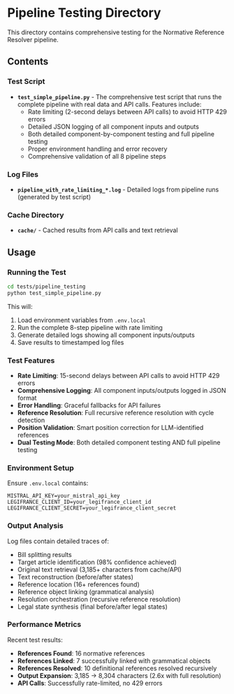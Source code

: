 # Pipeline Testing Directory

This directory contains comprehensive testing for the Normative Reference Resolver pipeline.

## Contents

### Test Script

- **`test_simple_pipeline.py`** - The comprehensive test script that runs the complete pipeline with real data and API calls. Features include:
  - Rate limiting (2-second delays between API calls) to avoid HTTP 429 errors
  - Detailed JSON logging of all component inputs and outputs
  - Both detailed component-by-component testing and full pipeline testing
  - Proper environment handling and error recovery
  - Comprehensive validation of all 8 pipeline steps

### Log Files

- **`pipeline_with_rate_limiting_*.log`** - Detailed logs from pipeline runs (generated by test script)

### Cache Directory

- **`cache/`** - Cached results from API calls and text retrieval

## Usage

### Running the Test

```bash
cd tests/pipeline_testing
python test_simple_pipeline.py
```

This will:

1. Load environment variables from `.env.local`
2. Run the complete 8-step pipeline with rate limiting
3. Generate detailed logs showing all component inputs/outputs
4. Save results to timestamped log files

### Test Features

- **Rate Limiting**: 15-second delays between API calls to avoid HTTP 429 errors
- **Comprehensive Logging**: All component inputs/outputs logged in JSON format
- **Error Handling**: Graceful fallbacks for API failures
- **Reference Resolution**: Full recursive reference resolution with cycle detection
- **Position Validation**: Smart position correction for LLM-identified references
- **Dual Testing Mode**: Both detailed component testing AND full pipeline testing

### Environment Setup

Ensure `.env.local` contains:

```
MISTRAL_API_KEY=your_mistral_api_key
LEGIFRANCE_CLIENT_ID=your_legifrance_client_id
LEGIFRANCE_CLIENT_SECRET=your_legifrance_client_secret
```

### Output Analysis

Log files contain detailed traces of:

- Bill splitting results
- Target article identification (98% confidence achieved)
- Original text retrieval (3,185+ characters from cache/API)
- Text reconstruction (before/after states)
- Reference location (16+ references found)
- Reference object linking (grammatical analysis)
- Resolution orchestration (recursive reference resolution)
- Legal state synthesis (final before/after legal states)

### Performance Metrics

Recent test results:

- **References Found**: 16 normative references
- **References Linked**: 7 successfully linked with grammatical objects
- **References Resolved**: 10 definitional references resolved recursively
- **Output Expansion**: 3,185 → 8,304 characters (2.6x with full resolution)
- **API Calls**: Successfully rate-limited, no 429 errors
